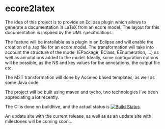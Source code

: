 ecore2latex
===========

The idea of this project is to provide an Eclipse plugin which allows to generate a documentation in LaTeX from an ecore model. The layout for this documentation is inspired by the UML specifications.

The feature will be installable as a plugin in an Eclipse and will enable the creation of a .tex file for an ecore model. 
The transformation will take into account the structure of the model (EPackage, EClass, EEnumeration, ...) as well as annotations added to the model. 
Ideally, some configuration options will be possible, as the NS and key values for the annotations, the output file etc.

The M2T transformation will done by Acceleo based templates, as well as some Java code.

The project will be built using maven and tycho, two technologies I've been appreciating a lot recently.

The CI is done on buildhive, and the actual status is [![Build Status](https://buildhive.cloudbees.com/job/jcbgsl/job/ecore2latex/badge/icon)](https://buildhive.cloudbees.com/job/jcbgsl/job/ecore2latex/).

An update site with the current release, as well as as an update site with milestones will be coming soon... 

